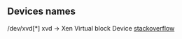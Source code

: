 ## Devices names
/dev/xvd[*]
xvd -> Xen Virtual block Device
[stackoverflow](https://askubuntu.com/questions/166083/what-is-the-dev-xvda1-device#:~:text=You%20are%20on%20a%20Xen,(Xen%20Virtual%20block%20Device).)